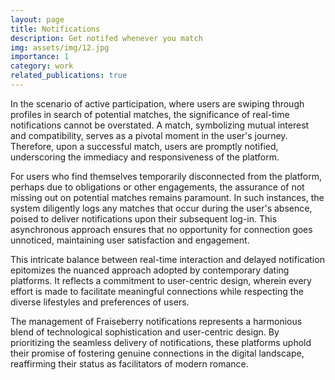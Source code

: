 ```yaml
---
layout: page
title: Notifications
description: Get notifed whenever you match
img: assets/img/12.jpg
importance: 1
category: work
related_publications: true
---
```


In the scenario of active participation, where users are swiping through profiles in search of potential matches, the significance of real-time notifications cannot be overstated. A match, symbolizing mutual interest and compatibility, serves as a pivotal moment in the user's journey. Therefore, upon a successful match, users are promptly notified, underscoring the immediacy and responsiveness of the platform.

For users who find themselves temporarily disconnected from the platform, perhaps due to obligations or other engagements, the assurance of not missing out on potential matches remains paramount. In such instances, the system diligently logs any matches that occur during the user's absence, poised to deliver notifications upon their subsequent log-in. This asynchronous approach ensures that no opportunity for connection goes unnoticed, maintaining user satisfaction and engagement.

This intricate balance between real-time interaction and delayed notification epitomizes the nuanced approach adopted by contemporary dating platforms. It reflects a commitment to user-centric design, wherein every effort is made to facilitate meaningful connections while respecting the diverse lifestyles and preferences of users.

The management of Fraiseberry notifications represents a harmonious blend of technological sophistication and user-centric design. By prioritizing the seamless delivery of notifications, these platforms uphold their promise of fostering genuine connections in the digital landscape, reaffirming their status as facilitators of modern romance.
